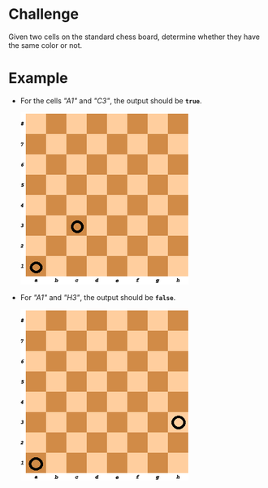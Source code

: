 # Challenge
Given two cells on the standard chess board, determine whether they have the same color or not.

# Example
- For the cells *"A1"* and *"C3"*, the output should be **`true`**.

	![Matched Cells]

- For *"A1"* and *"H3"*, the output should be **`false`**.

	![Mismatched Cells]

[Matched Cells]: ./chess-board-colors-01.png 'A chess board with two circled cells of the same color.'
[Mismatched Cells]: ./chess-board-colors-02.png 'A chess board with two circled cells of different colors.'
